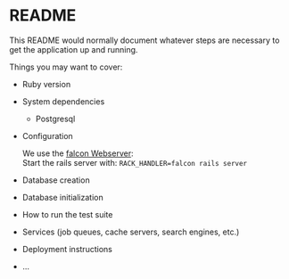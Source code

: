 # README

This README would normally document whatever steps are necessary to get the
application up and running.

Things you may want to cover:

* Ruby version

* System dependencies
  * Postgresql

* Configuration

  We use the [falcon Webserver](https://github.com/socketry/falcon):<br>
  Start the rails server with: ```RACK_HANDLER=falcon rails server```

* Database creation

* Database initialization

* How to run the test suite

* Services (job queues, cache servers, search engines, etc.)

* Deployment instructions

* ...
